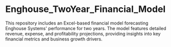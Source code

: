 # Enghouse_TwoYear_Financial_Model
This repository includes an Excel-based financial model forecasting Enghouse Systems' performance for two years. The model features detailed revenue, expense, and profitability projections, providing insights into key financial metrics and business growth drivers.
